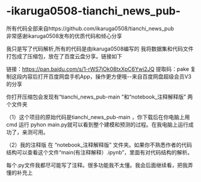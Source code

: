 # -ikaruga0508-tianchi_news_pub-
所有代码全部来自https://github.com/ikaruga0508/tianchi_news_pub  
非常感谢ikaruga0508发布的优质代码和倾心分享

我只是写了代码解析,所有的代码是由ikaruga0508编写的
我将数据集和代码文件打包成了压缩包，放在了百度云盘分享。链接如下

链接：https://pan.baidu.com/s/1-rWS7jOk08txXpC6Ywi2JQ 
提取码：pake 
复制这段内容后打开百度网盘手机App，操作更方便哦--来自百度网盘超级会员V3的分享

你打开压缩包会发现有“tianchi_news_pub-main ”和“notebook_注释解释版” 两个文件夹

（1）这个项目的原始代码是tianchi_news_pub-main ，你下载后在你电脑上用cmd 运行 pyhon main.py就可以看到整个建模和预测的过程。在我电脑上运行成功了，亲测可用。  

（2）我的注释版 在 “notebook_注释解释版” 文件夹。如果你不熟悉作者的代码结构可以查看这个文件“main(有注释解释）.ipynb”，里面有对代码结构的解析。 

每个.py文件我都尽可能写了注释。很多功能我不太懂。我会后面继续看，把我弄懂的补充上

